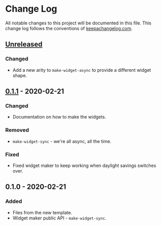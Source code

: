 # Change Log

All notable changes to this project will be documented in this file. This change log follows the conventions of [keepachangelog.com](http://keepachangelog.com/).

## [Unreleased]

### Changed

- Add a new arity to `make-widget-async` to provide a different widget shape.

## [0.1.1] - 2020-02-21

### Changed

- Documentation on how to make the widgets.

### Removed

- `make-widget-sync` - we're all async, all the time.

### Fixed

- Fixed widget maker to keep working when daylight savings switches over.

## 0.1.0 - 2020-02-21

### Added

- Files from the new template.
- Widget maker public API - `make-widget-sync`.

[unreleased]: https://github.com/your-name/state-backend/compare/0.1.1...HEAD
[0.1.1]: https://github.com/your-name/state-backend/compare/0.1.0...0.1.1
